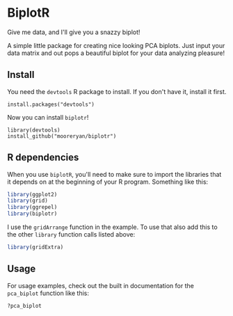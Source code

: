 # BiplotR

Give me data, and I'll give you a snazzy biplot!

A simple little package for creating nice looking PCA biplots.  Just input your data matrix and out pops a beautiful biplot for your data analyzing pleasure!

## Install

You need the `devtools` R package to install.  If you don't have it, install it first.

```
install.packages("devtools")
```

Now you can install `biplotr`!

```
library(devtools)
install_github("mooreryan/biplotr")
```

## R dependencies

When you use `biplotR`, you'll need to make sure to import the libraries that it depends on at the beginning of your R program.  Something like this:

```R
library(ggplot2)
library(grid)
library(ggrepel)
library(biplotr)
```

I use the `gridArrange` function in the example. To use that also add this to the other `library` function calls listed above:

```R
library(gridExtra)
```

## Usage

For usage examples, check out the built in documentation for the `pca_biplot` function like this:  

```R
?pca_biplot
```

